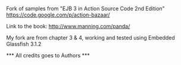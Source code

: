 Fork of samples from "EJB 3 in Action Source Code 2nd Edition"
<https://code.google.com/p/action-bazaar/>

Link to the book: http://www.manning.com/panda/

My fork are from chapter 3 & 4, working and tested using Embedded Glassfish 3.1.2

*** All credits goes to Authors ***